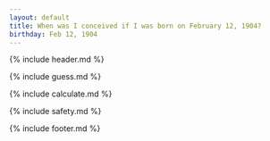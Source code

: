```yaml
---
layout: default
title: When was I conceived if I was born on February 12, 1904?
birthday: Feb 12, 1904
---
```


{% include header.md %}

{% include guess.md %}

{% include calculate.md %}

{% include safety.md %}

{% include footer.md %}



